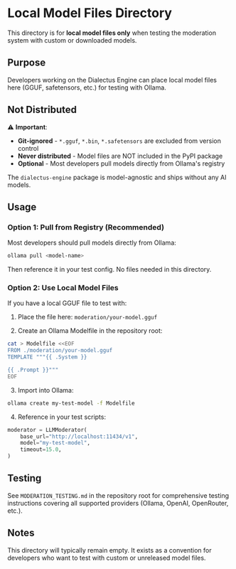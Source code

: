 # Local Model Files Directory

This directory is for **local model files only** when testing the moderation system with custom or downloaded models.

## Purpose

Developers working on the Dialectus Engine can place local model files here (GGUF, safetensors, etc.) for testing with Ollama.

## Not Distributed

⚠️ **Important**:
- **Git-ignored** - `*.gguf`, `*.bin`, `*.safetensors` are excluded from version control
- **Never distributed** - Model files are NOT included in the PyPI package
- **Optional** - Most developers pull models directly from Ollama's registry

The `dialectus-engine` package is model-agnostic and ships without any AI models.

## Usage

### Option 1: Pull from Registry (Recommended)

Most developers should pull models directly from Ollama:

```bash
ollama pull <model-name>
```

Then reference it in your test config. No files needed in this directory.

### Option 2: Use Local Model Files

If you have a local GGUF file to test with:

1. Place the file here: `moderation/your-model.gguf`

2. Create an Ollama Modelfile in the repository root:

```bash
cat > Modelfile <<EOF
FROM ./moderation/your-model.gguf
TEMPLATE """{{ .System }}

{{ .Prompt }}"""
EOF
```

3. Import into Ollama:

```bash
ollama create my-test-model -f Modelfile
```

4. Reference in your test scripts:

```python
moderator = LLMModerator(
    base_url="http://localhost:11434/v1",
    model="my-test-model",
    timeout=15.0,
)
```

## Testing

See `MODERATION_TESTING.md` in the repository root for comprehensive testing instructions covering all supported providers (Ollama, OpenAI, OpenRouter, etc.).

## Notes

This directory will typically remain empty. It exists as a convention for developers who want to test with custom or unreleased model files.
